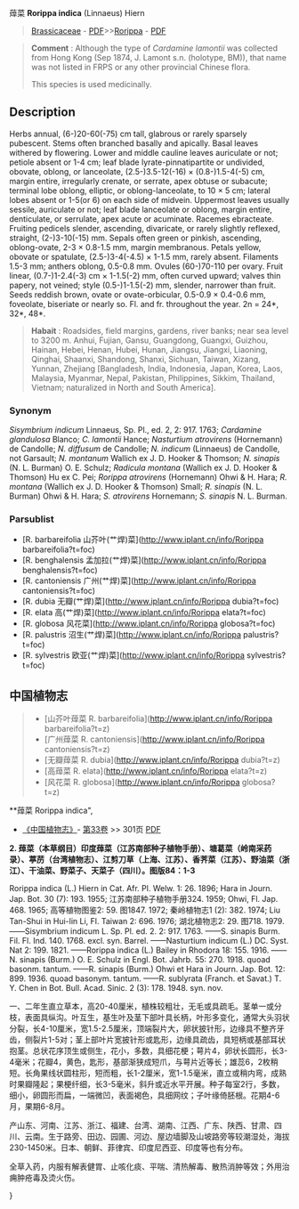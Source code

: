 蔊菜 **Rorippa indica** (Linnaeus) Hiern

> [Brassicaceae](http://www.iplant.cn/info/Brassicaceae?t=foc) - [PDF](http://www.iplant.cn/foc/pdf/Brassicaceae.pdf)>>[Rorippa](http://www.iplant.cn/info/Rorippa?t=foc) - [PDF](http://www.iplant.cn/foc/pdf/Rorippa.pdf)

> **Comment** : 
> Although the type of *Cardamine lamontii* was collected from Hong Kong (Sep 1874, J. Lamont s.n. (holotype, BM)), that name was not listed in FRPS or any other provincial Chinese flora.
> 
> This species is used medicinally.
> 
> 

## Description

Herbs annual, (6-)20-60(-75) cm tall, glabrous or rarely sparsely pubescent. Stems often branched basally and apically. Basal leaves withered by flowering. Lower and middle cauline leaves auriculate or not; petiole absent or 1-4 cm; leaf blade lyrate-pinnatipartite or undivided, obovate, oblong, or lanceolate, (2.5-)3.5-12(-16) × (0.8-)1.5-4(-5) cm, margin entire, irregularly crenate, or serrate, apex obtuse or subacute; terminal lobe oblong, elliptic, or oblong-lanceolate, to 10 × 5 cm; lateral lobes absent or 1-5(or 6) on each side of midvein. Uppermost leaves usually sessile, auriculate or not; leaf blade lanceolate or oblong, margin entire, denticulate, or serrulate, apex acute or acuminate. Racemes ebracteate. Fruiting pedicels slender, ascending, divaricate, or rarely slightly reflexed, straight, (2-)3-10(-15) mm. Sepals often green or pinkish, ascending, oblong-ovate, 2-3 × 0.8-1.5 mm, margin membranous. Petals yellow, obovate or spatulate, (2.5-)3-4(-4.5) × 1-1.5 mm, rarely absent. Filaments 1.5-3 mm; anthers oblong, 0.5-0.8 mm. Ovules (60-)70-110 per ovary. Fruit linear, (0.7-)1-2.4(-3) cm × 1-1.5(-2) mm, often curved upward; valves thin papery, not veined; style (0.5-)1-1.5(-2) mm, slender, narrower than fruit. Seeds reddish brown, ovate or ovate-orbicular, 0.5-0.9 × 0.4-0.6 mm, foveolate, biseriate or nearly so. Fl. and fr. throughout the year. 2n = 24*, 32*, 48*.

> **Habait** : 
> Roadsides, field margins, gardens, river banks; near sea level to 3200 m. Anhui, Fujian, Gansu, Guangdong, Guangxi, Guizhou, Hainan, Hebei, Henan, Hubei, Hunan, Jiangsu, Jiangxi, Liaoning, Qinghai, Shaanxi, Shandong, Shanxi, Sichuan, Taiwan, Xizang, Yunnan, Zhejiang [Bangladesh, India, Indonesia, Japan, Korea, Laos, Malaysia, Myanmar, Nepal, Pakistan, Philippines, Sikkim, Thailand, Vietnam; naturalized in North and South America].

### Synonym
*Sisymbrium indicum* Linnaeus, Sp. Pl., ed. 2, 2: 917. 1763; *Cardamine glandulosa* Blanco; *C. lamontii* Hance; *Nasturtium atrovirens* (Hornemann) de Candolle; *N. diffusum* de Candolle; *N. indicum* (Linnaeus) de Candolle, not Garsault; *N. montanum* Wallich ex J. D. Hooker & Thomson; *N. sinapis* (N. L. Burman) O. E. Schulz; *Radicula montana* (Wallich ex J. D. Hooker & Thomson) Hu ex C. Pei; *Rorippa atrovirens* (Hornemann) Ohwi & H. Hara; *R. montana* (Wallich ex J. D. Hooker & Thomson) Small; *R. sinapis* (N. L. Burman) Ohwi & H. Hara; *S. atrovirens* Hornemann; *S. sinapis* N. L. Burman.

### Parsublist

* [R.  barbareifolia  山芥叶(艹焊)菜](http://www.iplant.cn/info/Rorippa barbareifolia?t=foc)
* [R.  benghalensis  孟加拉(艹焊)菜](http://www.iplant.cn/info/Rorippa benghalensis?t=foc)
* [R.  cantoniensis  广州(艹焊)菜](http://www.iplant.cn/info/Rorippa cantoniensis?t=foc)
* [R.  dubia  无瓣(艹焊)菜](http://www.iplant.cn/info/Rorippa dubia?t=foc)
* [R.  elata  高(艹焊)菜](http://www.iplant.cn/info/Rorippa elata?t=foc)
* [R.  globosa  风花菜](http://www.iplant.cn/info/Rorippa globosa?t=foc)
* [R.  palustris  沼生(艹焊)菜](http://www.iplant.cn/info/Rorippa palustris?t=foc)
* [R.  sylvestris  欧亚(艹焊)菜](http://www.iplant.cn/info/Rorippa sylvestris?t=foc)

## 中国植物志

> * [山芥叶蔊菜  R.  barbareifolia](http://www.iplant.cn/info/Rorippa barbareifolia?t=z)
> * [广州蔊菜  R.  cantoniensis](http://www.iplant.cn/info/Rorippa cantoniensis?t=z)
> * [无瓣蔊菜  R.  dubia](http://www.iplant.cn/info/Rorippa dubia?t=z)
> * [高蔊菜  R.  elata](http://www.iplant.cn/info/Rorippa elata?t=z)
> * [风花菜  R.  globosa](http://www.iplant.cn/info/Rorippa globosa?t=z)

**蔊菜 Rorippa indica",

* [《中国植物志》](http://www.iplant.cn/frps)- [第33卷](http://www.iplant.cn/frps/vol/33) >> 301页 [PDF](http://www.iplant.cn/frps/pdf/33/301a.PDF)

**2. 蔊菜（本草纲目）印度蔊菜（江苏南部种子植物手册）、塘葛菜（岭南采药录）、葶苈（台湾植物志）、江剪刀草（上海、江苏）、香荠菜（江苏）、野油菜（浙江）、干油菜、野菜子、天菜子（四川）。图版84：1-3**

Rorippa indica (L.) Hiern in Cat. Afr. Pl. Welw. 1: 26. 1896; Hara in Journ. Jap. Bot. 30 (7): 193. 1955; 江苏南部种子植物手册324. 1959; Ohwi, Fl. Jap. 468. 1965; 高等植物图鉴2: 59. 图1847. 1972; 秦岭植物志1 (2): 382. 1974; Liu Tan-Shui in Hui-lin Li, Fl. Taiwan 2: 696. 1976; 湖北植物志2: 29. 图718. 1979. ——Sisymbrium indicum L. Sp. Pl. ed. 2. 2: 917. 1763. ——S. sinapis Burm. Fil. Fl. Ind. 140. 1768. excl. syn. Barrel. ——Nasturtium indicum (L.) DC. Syst. Nat 2: 199. 1821. ——Rorippa indica (L.) Bailey in Rhodora 18: 155. 1916. ——N. sinapis (Burm.) O. E. Schulz in Engl. Bot. Jahrb. 55: 270. 1918. quoad basonm. tantum. ——R. sinapis (Burm.) Ohwi et Hara in Journ. Jap. Bot. 12: 899. 1936. quoad basonym. tantum. ——R. sublyrata (Franch. et Savat.) T. Y. Chen in Bot. Bull. Acad. Sinic. 2 (3): 178. 1948. syn. nov.

一、二年生直立草本，高20-40厘米，植株较粗壮，无毛或具疏毛。茎单一或分枝，表面具纵沟。叶互生，基生叶及茎下部叶具长柄，叶形多变化，通常大头羽状分裂，长4-10厘米，宽1.5-2.5厘米，顶端裂片大，卵状披针形，边缘具不整齐牙齿，侧裂片1-5对；茎上部叶片宽披针形或匙形，边缘具疏齿，具短柄或基部耳状抱茎。总状花序顶生或侧生，花小，多数，具细花梗；萼片4，卵状长圆形，长3-4毫米；花瓣4，黄色，匙形，基部渐狭成短爪，与萼片近等长；雄蕊6，2枚稍短。长角果线状圆柱形，短而粗，长1-2厘米，宽1-1.5毫米，直立或稍内弯，成熟时果瓣隆起；果梗纤细，长3-5毫米，斜升或近水平开展。种子每室2行，多数，细小，卵圆形而扁，一端微凹，表面褐色，具细网纹；子叶缘倚胚根。花期4-6月，果期6-8月。

产山东、河南、江苏、浙江、福建、台湾、湖南、江西、广东、陕西、甘肃、四川、云南。生于路旁、田边、园圃、河边、屋边墙脚及山坡路旁等较潮湿处，海拔230-1450米。日本、朝鲜、菲律宾、印度尼西亚、印度等也有分布。

全草入药，内服有解表健胃、止咳化痰、平喘、清热解毒、散热消肿等效；外用治痈肿疮毒及烫火伤。

}